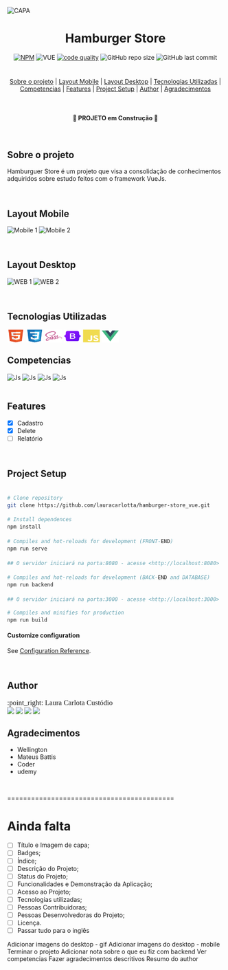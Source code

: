![CAPA](https://github.com/lauracarlotta/hamburger-store_vue/blob/main/src/assets/images/readme/burger-banner.png)

<h1 align="center">Hamburger Store</h1>

<div align="center">

[![NPM](https://img.shields.io/github/license/lauracarlotta/hamburger-store_vue)](https://github.com/lauracarlotta/hamburger-store_vue/blob/main/LICENSE)
![VUE](https://img.shields.io/badge/VueJs-3-aqua)
[![code quality](https://img.shields.io/badge/code%20quality-A-success)](https://img.shields.io/scrutinizer/quality/g/lauracarlotta/hamburger-store_vue/main)
![GitHub repo size](https://img.shields.io/github/repo-size/lauracarlotta/hamburger-store_vue)
![GitHub last commit](https://img.shields.io/github/last-commit/lauracarlotta/hamburger-store_vue?color=yellow)

</div>

#

<p align="center">
 <a href="#sobre-o-projeto">Sobre o projeto</a> |
 <a href="#layout-mobile">Layout Mobile</a> |
 <a href="#layout-desktop">Layout Desktop</a> |
 <a href="#tecnologias-utilizadas">Tecnologias Utilizadas</a> |
 <a href="#competencias">Competencias</a> |
 <a href="#features">Features</a> |
 <a href="#project-setup">Project Setup</a> |
 <a href="#author">Author</a> |
 <a href="#agradecimentos">Agradecimentos</a>
</p>

<br/>

<h4 align="center">🚧 PROJETO em Construção 🚧 </h4>

<br/>

## Sobre o projeto

Hamburguer Store é um projeto que visa a consolidação de conhecimentos adquiridos sobre estudo feitos com o framework VueJs.

<br/>

## Layout Mobile
![Mobile 1](http://link.com/assets) ![Mobile 2](http://link.com)

<br/>

## Layout Desktop
![WEB 1](http://link.com) ![WEB 2](http://link.com)

<br/>

## Tecnologias Utilizadas
<div style="display: inline-block;">
  <img align="center" alt="HTML" height="30" width="40" src="https://raw.githubusercontent.com/devicons/devicon/master/icons/html5/html5-original.svg">
  <img align="center" alt="CSS" height="30" width="40" src="https://raw.githubusercontent.com/devicons/devicon/master/icons/css3/css3-original.svg">
  <img align="center" alt="SASS" height="30" width="40" src="https://raw.githubusercontent.com/devicons/devicon/master/icons/sass/sass-original.svg">
  <img align="center" alt="Bootstrap" height="30" width="40" src="https://raw.githubusercontent.com/devicons/devicon/master/icons/bootstrap/bootstrap-original.svg">
  <img align="center" alt="Js" height="30" width="40" src="https://raw.githubusercontent.com/devicons/devicon/master/icons/javascript/javascript-plain.svg">
  <img align="center" alt="Vue" height="30" width="40" src="https://raw.githubusercontent.com/devicons/devicon/master/icons/vuejs/vuejs-original.svg">
</div>

<br/>

## Competencias
<div>
	<img align="center" alt="Js" height="30" width="100" src="https://img.shields.io/badge/Ubuntu-E95420?style=for-the-badge&logo=ubuntu&logoColor=white">
	<img align="center" alt="Js" height="30" width="100" src="padrão bem">
	<img align="center" alt="Js" height="30" width="100" src="https://img.shields.io/badge/eslint-3A33D1?style=for-the-badge&logo=eslint&logoColor=white">
	<img align="center" alt="Js" height="30" width="100" src="https://img.shields.io/badge/prettier-1A2C34?style=for-the-badge&logo=prettier&logoColor=F7BA3E">
</div>

<br/>

## Features
 - [x] Cadastro
 - [x] Delete
 - [ ] Relatório

<br/>

## Project Setup

```bash

# Clone repository
git clone https://github.com/lauracarlotta/hamburger-store_vue.git

# Install dependences
npm install

# Compiles and hot-reloads for development (FRONT-END)
npm run serve

## O servidor iniciará na porta:8080 - acesse <http://localhost:8080>

# Compiles and hot-reloads for development (BACK-END and DATABASE)
npm run backend

## O servidor iniciará na porta:3000 - acesse <http://localhost:3000>
```

```bash
# Compiles and minifies for production
npm run build
```

#### Customize configuration

See [Configuration Reference](https://cli.vuejs.org/config/).

<br/>

## Author
<div style="font-family: 'Great Vibes', cursive; font-size: larger;"> :point_right: Laura Carlota Custódio </div>
  <a href="https://www.instagram.com/carlotta.front" target="_blank"><img src="https://img.shields.io/badge/-Instagram-%23E4405F?style=for-the-badge&logo=instagram&logoColor=white"></a>
  <a href="https://medium.com/@laura.carlotta" target="_blank"><img src="https://img.shields.io/badge/Medium-12100E?style=for-the-badge&logo=medium&logoColor=white"></a>
  <a href="https://www.linkedin.com/in/lauracarlotta" target="_blank"><img src="https://img.shields.io/badge/-LinkedIn-%230077B5?style=for-the-badge&logo=linkedin&logoColor=white"></a>
  <a href="mailto:carlotta.custodio@gmail.com" target="_blank"><img src="https://img.shields.io/badge/Gmail-D14836?style=for-the-badge&logo=gmail&logoColor=white"></a>

<br/>

## Agradecimentos
 - Wellington
 - Mateus Battis
 - Coder
 - udemy

<br/>


==========================================

# Ainda falta

 - [ ] Título e Imagem de capa;
 - [ ] Badges;
 - [ ] Índice;
 - [ ] Descrição do Projeto;
 - [ ] Status do Projeto;
 - [ ] Funcionalidades e Demonstração da Aplicação;
 - [ ] Acesso ao Projeto;
 - [ ] Tecnologias utilizadas;
 - [ ] Pessoas Contribuidoras;
 - [ ] Pessoas Desenvolvedoras do Projeto;
 - [ ] Licença.
 - [ ] Passar tudo para o inglês

 Adicionar imagens do desktop - gif
 Adicionar imagens do desktop - mobile
 Terminar o projeto
 Adicionar nota sobre o que eu fiz com backend
 Ver competencias
 Fazer agradecimentos descritivos
 Resumo do author

